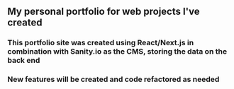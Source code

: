 ## My personal portfolio for web projects I've created

### This portfolio site was created using React/Next.js in combination with Sanity.io as the CMS, storing the data on the back end

### New features will be created and code refactored as needed
